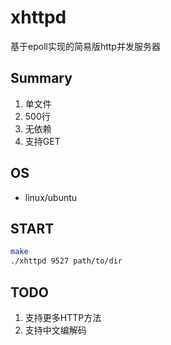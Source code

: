 # xhttpd

基于epoll实现的简易版http并发服务器

## Summary
1. 单文件
2. 500行
3. 无依赖
4. 支持GET

## OS
- linux/ubuntu

## START
```sh
make
./xhttpd 9527 path/to/dir
```

## TODO
1. 支持更多HTTP方法
2. 支持中文编解码

